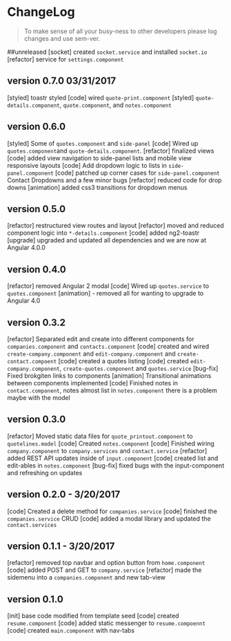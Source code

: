 # ChangeLog 
>To make sense of all your busy-ness to other developers please log changes and use sem-ver. 

##unreleased
[socket] created `socket.service` and installed `socket.io`
[refactor] service for `settings.component`

## version 0.7.0 03/31/2017
[styled] toastr styled
[code] wired `quote-print.component`
[styled] `quote-details.component`, `quote.component`, and `notes.component`

## version 0.6.0
[styled] Some of `quotes.component` and `side-panel`
[code] Wired up `quotes.component`and `quote-details.component`.
[refactor] finalized views
[code] added view navigation to side-panel lists and mobile view responsive layouts
[code] Add dropdown logic to lists in `side-panel.component`
[code] patched up corner cases for `side-panel.component` Contact Dropdowns and a few minor bugs 
[refactor] reduced code for drop downs
[animation] added css3 transitions for dropdown menus

## version 0.5.0
[refactor] restructured view routes and layout
[refactor] moved and reduced component logic into `*-details.component`
[code] added ng2-toastr
[upgrade] upgraded and updated all dependencies and we are now at Angular 4.0.0

## version 0.4.0
[refactor] removed Angular 2 modal
[code] Wired up `quotes.service` to `quotes.component`
[animation] - removed all for wanting to upgrade to Angular 4.0

## version 0.3.2
[refactor] Separated edit and create into different components for `companies.component` and `contacts.component`
[code] created and wired `create-company.component` and `edit-company.component` and `create-contact.compoent`
[code] created a quotes listing
[code] created `edit-company.component`, `create-quotes.component` and `quotes.service`
[bug-fix] Fixed brokgiten links to components
[animation] Transitional animations between components implemented
[code] Finished notes in `contact.component`, notes almost list in `notes.component` there is a problem maybe with the model

## version 0.3.0
[refactor] Moved static data files for `quote_printout.component` to `quotelines.model`
[code] Created `notes.component`
[code] Finished wiring `company.component` to `company.services` and `contact.service`
[refactor] added REST API updates inside of `input.component`
[code] created list and edit-ables in `notes.component`
[bug-fix] fixed bugs with the input-component and refreshing on updates

## version 0.2.0 - 3/20/2017

[code] Created a delete method for `companies.service`
[code] finished the `companies.service` CRUD
[code] added a modal library and updated the `contact.services`

## version 0.1.1 - 3/20/2017

[refactor] removed top navbar and option button from `home.component`
[code] added POST and GET to `company.service`
[refactor] made the sidemenu into a `companies.component` and new tab-view

## version 0.1.0

[init] base code modified from template seed
[code] created `resume.component`
[code] added static messenger to `resume.compoennt`
[code] created `main.component` with nav-tabs